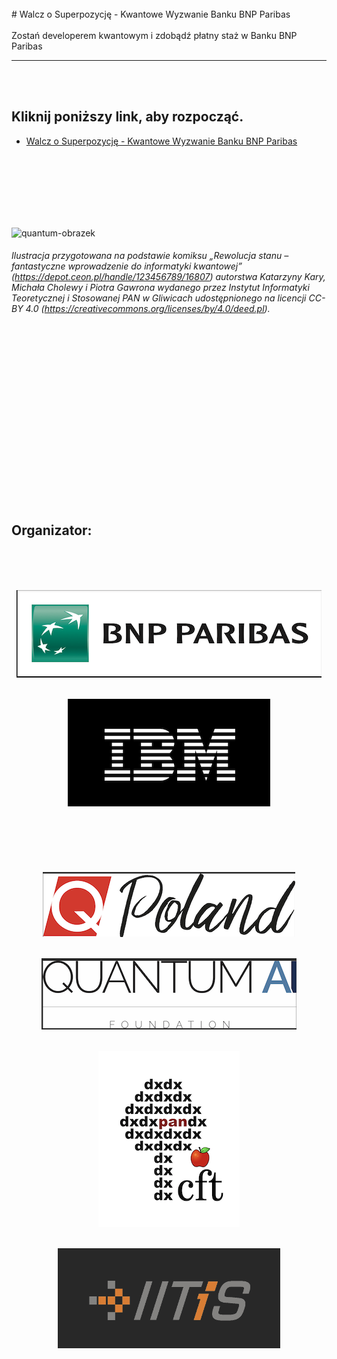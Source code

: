 <br>
# Walcz o Superpozycję - Kwantowe Wyzwanie Banku BNP Paribas
<br>
<br>
Zostań developerem kwantowym i zdobądź płatny staż w Banku BNP Paribas

*****
<br>
<br>





## Kliknij poniższy link, aby rozpocząć.
* [Walcz o Superpozycję - Kwantowe Wyzwanie Banku BNP Paribas](Qchallenge/README.md)  
<br>
<br>
<br>
<br>
<br>
<br>

![quantum-obrazek](/images/q2.png)
###### Ilustracja przygotowana na podstawie komiksu „Rewolucja stanu – fantastyczne wprowadzenie do informatyki kwantowej” (https://depot.ceon.pl/handle/123456789/16807) autorstwa Katarzyny Kary, Michała Cholewy i Piotra Gawrona wydanego przez Instytut Informatyki Teoretycznej i Stosowanej PAN w Gliwicach udostępnionego na licencji CC-BY 4.0 (https://creativecommons.org/licenses/by/4.0/deed.pl).



<br>
<br>
<br>
<br>
<br>
<br>
<br>
<br>
<br>
<br>
<br>
<br>
<br>
<br>
<br>




<br>

## Organizator:

<br>
<br>
<br>

<span style="display:block;text-align:center">[![logo-bnp](/images/logobnpparibas.png)](https://www.bnpparibas.pl/)</span>
<br>

<span style="display:block;text-align:center">[![logo-ibm](/images/logoibm.png)](https://www.ibm.com/pl-pl)</span>
<br>
<br>
<br>
<br>
<br>
<br>
<span style="display:block;text-align:center">[![logo-qpoland](/images/logoqpoland.png)](https://qworld.net/qpoland/)</span>
<br>

<span style="display:block;text-align:center">[![logo-quantumai](/images/logoqai.png)](https://www.qaif.org/)</span>
<br>

<span style="display:block;text-align:center">[![logo-cft](/images/logocft.png)](https://www.cft.edu.pl/)</span>
<br>

<span style="display:block;text-align:center">[![logo-cft](/images/logoitis.png)](https://www.iitis.pl/)</span>





<br>
<br>
<br>


